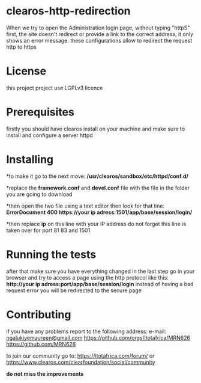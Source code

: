 # **clearos-http-redirection**
  When we try to open the Administration login page, without typing "httpS" first, 
  the site doesn't redirect or provide a link   to the correct address, it only shows an error message.
  these configurations allow to redirect the request http to https
 
# **License**
  this project project use LGPLv3 licence

# **Prerequisites**
  firstly you should have clearos install on your machine and make sure
  to install and configure a server httpd

# **Installing**

  *to make it go to the next move:
    **/usr/clearos/sandbox/etc/httpd/conf.d/**
  
  *replace the **framework.conf** and **devel.conf** file with the file in the folder you are going to download

  *then open the two file using a text editor then look for that line: 
  **ErrorDocument 400 https://your ip adress:1501/app/base/session/login/**
  
  *then replace **ip** on this line with your IP address
    do not forget this line is taken over for port 81 83 and 1501
  
# **Running the tests**

  after that make sure you have everything changed in the last step go in your browser and try to access a page 
  using the http protocol like this: **http://your ip adress:port/app/base/session/login**
  instead of having a bad request error you will be redirected to the secure page
  
# **Contributing**


if you have any problems report to the following address:
e-mail: ngalukiyemaureen@gmail.com 
https://github.com/orgs/itotafrica/MRN626
https://github.com/MRN626

to join our community go to:
https://itotafrica.com/forum/ or https://www.clearos.com/clearfoundation/social/community

**do not miss the improvements**


  
